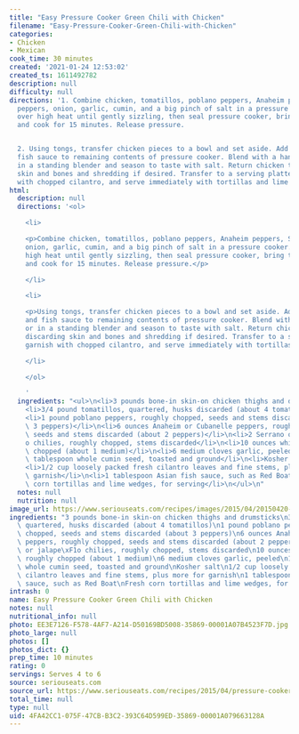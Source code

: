 ```yaml
---
title: "Easy Pressure Cooker Green Chili with Chicken"
filename: "Easy-Pressure-Cooker-Green-Chili-with-Chicken"
categories:
- Chicken
- Mexican
cook_time: 30 minutes
created: '2021-01-24 12:53:02'
created_ts: 1611492782
description: null
difficulty: null
directions: '1. Combine chicken, tomatillos, poblano peppers, Anaheim peppers, Serrano
  peppers, onion, garlic, cumin, and a big pinch of salt in a pressure cooker. Heat
  over high heat until gently sizzling, then seal pressure cooker, bring to high pressure,
  and cook for 15 minutes. Release pressure.


  2. Using tongs, transfer chicken pieces to a bowl and set aside. Add cilantro and
  fish sauce to remaining contents of pressure cooker. Blend with a hand blender or
  in a standing blender and season to taste with salt. Return chicken to sauce, discarding
  skin and bones and shredding if desired. Transfer to a serving platter, garnish
  with chopped cilantro, and serve immediately with tortillas and lime wedges.'
html:
  description: null
  directions: '<ol>

    <li>

    <p>Combine chicken, tomatillos, poblano peppers, Anaheim peppers, Serrano peppers,
    onion, garlic, cumin, and a big pinch of salt in a pressure cooker. Heat over
    high heat until gently sizzling, then seal pressure cooker, bring to high pressure,
    and cook for 15 minutes. Release pressure.</p>

    </li>

    <li>

    <p>Using tongs, transfer chicken pieces to a bowl and set aside. Add cilantro
    and fish sauce to remaining contents of pressure cooker. Blend with a hand blender
    or in a standing blender and season to taste with salt. Return chicken to sauce,
    discarding skin and bones and shredding if desired. Transfer to a serving platter,
    garnish with chopped cilantro, and serve immediately with tortillas and lime wedges.</p>

    </li>

    </ol>

    '
  ingredients: "<ul>\n<li>3 pounds bone-in skin-on chicken thighs and drumsticks</li>\n\
    <li>3/4 pound tomatillos, quartered, husks discarded (about 4 tomatillos)</li>\n\
    <li>1 pound poblano peppers, roughly chopped, seeds and stems discarded (about\
    \ 3 peppers)</li>\n<li>6 ounces Anaheim or Cubanelle peppers, roughly chopped,\
    \ seeds and stems discarded (about 2 peppers)</li>\n<li>2 Serrano or jalape\xF1\
    o chilies, roughly chopped, stems discarded</li>\n<li>10 ounces white onion, roughly\
    \ chopped (about 1 medium)</li>\n<li>6 medium cloves garlic, peeled</li>\n<li>1\
    \ tablespoon whole cumin seed, toasted and ground</li>\n<li>Kosher salt</li>\n\
    <li>1/2 cup loosely packed fresh cilantro leaves and fine stems, plus more for\
    \ garnish</li>\n<li>1 tablespoon Asian fish sauce, such as Red Boat</li>\n<li>Fresh\
    \ corn tortillas and lime wedges, for serving</li>\n</ul>\n"
  notes: null
  nutrition: null
image_url: https://www.seriouseats.com/recipes/images/2015/04/20150420-chicken-chile-verde-pressure-cooker-easy-10-200x150.jpg
ingredients: "3 pounds bone-in skin-on chicken thighs and drumsticks\n3/4 pound tomatillos,\
  \ quartered, husks discarded (about 4 tomatillos)\n1 pound poblano peppers, roughly\
  \ chopped, seeds and stems discarded (about 3 peppers)\n6 ounces Anaheim or Cubanelle\
  \ peppers, roughly chopped, seeds and stems discarded (about 2 peppers)\n2 Serrano\
  \ or jalape\xF1o chilies, roughly chopped, stems discarded\n10 ounces white onion,\
  \ roughly chopped (about 1 medium)\n6 medium cloves garlic, peeled\n1 tablespoon\
  \ whole cumin seed, toasted and ground\nKosher salt\n1/2 cup loosely packed fresh\
  \ cilantro leaves and fine stems, plus more for garnish\n1 tablespoon Asian fish\
  \ sauce, such as Red Boat\nFresh corn tortillas and lime wedges, for serving"
intrash: 0
name: Easy Pressure Cooker Green Chili with Chicken
notes: null
nutritional_info: null
photo: EE3E7126-F578-4AF7-A214-D50169BD5008-35869-00001A07B4523F7D.jpg
photo_large: null
photos: []
photos_dict: {}
prep_time: 10 minutes
rating: 0
servings: Serves 4 to 6
source: seriouseats.com
source_url: https://www.seriouseats.com/recipes/2015/04/pressure-cooker-fast-and-easy-chicken-chile-verde-recipe.html
total_time: null
type: null
uid: 4FA42CC1-075F-47CB-B3C2-393C64D599ED-35869-00001A079663128A
---
```

